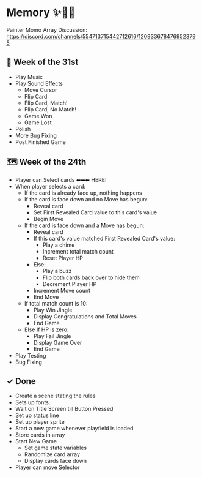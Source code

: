 # Memory ✨🎴🌈

Painter Momo Array Discussion: https://discord.com/channels/554713715442712616/1209336784769523795

## 🚢 Week of the 31st
- Play Music
- Play Sound Effects
    - Move Cursor
    - Flip Card
    - Flip Card, Match!
    - Flip Card, No Match!
    - Game Won
    - Game Lost
- Polish
- More Bug Fixing
- Post Finished Game


## 🗺 Week of the 24th
- Player can Select cards                               ⬅⬅⬅ HERE!
- When player selects a card:
    - If the card is already face up, nothing happens
    - If the card is face down and no Move has begun:
        - Reveal card
        - Set First Revealed Card value to this card's value
        - Begin Move
    - If the card is face down and a Move has begun:
        - Reveal card
        - If this card's value matched First Revealed Card's value:
            - Play a chime
            - Increment total match count
            - Reset Player HP
        - Else:
            - Play a buzz
            - Flip both cards back over to hide them
            - Decrement Player HP
        - Increment Move count
        - End Move
    - If total match count is 10:
        - Play Win Jingle
        - Display Congratulations and Total Moves
        - End Game
    - Else If HP is zero:
        - Play Fail Jingle
        - Display Game Over
        - End Game
- Play Testing
- Bug Fixing


## ✓ Done
- Create a scene stating the rules
- Sets up fonts.
- Wait on Title Screen till Button Pressed
- Set up status line
- Set up player sprite
- Start a new game whenever playfield is loaded
- Store cards in array
- Start New Game
    - Set game state variables
    - Randomize card array
    - Display cards face down
- Player can move Selector

